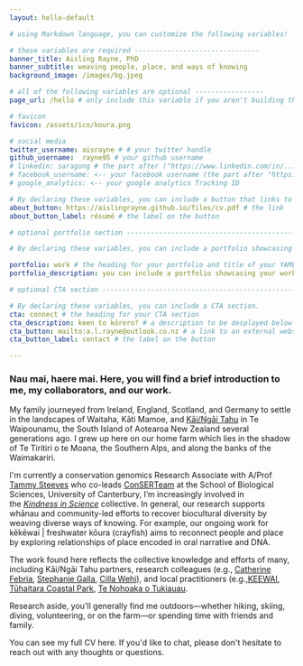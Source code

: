 ```yaml
---
layout: hello-default

# using Markdown language, you can customize the following variables!

# these variables are required -------------------------------
banner_title: Aisling Rayne, PhD
banner_subtitle: weaving people, place, and ways of knowing
background_image: /images/bg.jpeg

# all of the following variables are optional -----------------
page_url: /hello # only include this variable if you aren't building the page to your primary domain 

# favicon
favicon: /assets/ico/koura.png

# social media
twitter_username: aisrayne # # your twitter handle
github_username:  rayne95 # your github username
# linkedin: saragong # the part after ("https://www.linkedin.com/in/...")
# facebook_username: <-- your facebook username (the part after "https://www.facebook.com/...")
# google_analytics: <-- your google analytics Tracking ID

# By declaring these variables, you can include a button that links to an external website or to media.
about_button: https://aislingrayne.github.io/files/cv.pdf # the link
about_button_label: résumé # the label on the button

# optional portfolio section ------------------------------------------

# By declaring these variables, you can include a portfolio showcasing your work and organize your portfolio's items into a custom layout, all without adding any CSS. In addition, you must 1) create an HTML file in the_includes folder for each project with the text you'd like to display, and 2) create a YAML file in the _data folder describing the order in which each project should be shown and categorized. See `/includes/example.html` and `/_data/work.yml` for examples.

portfolio: work # the heading for your portfolio and title of your YAML file
portfolio_description: you can include a portfolio showcasing your work and organize your portfolio's items into a custom layout, all without adding any CSS. # a description to be desplayed below the heading and above the content

# optional CTA section --------------------------------------------------

# By declaring these variables, you can include a CTA section.
cta: connect # the heading for your CTA section
cta_description: keen to kōrero? # a description to be desplayed below the heading and above the content
cta_button: mailto:a.l.rayne@outlook.co.nz # a link to an external website or to media
cta_button_label: contact # the label on the button

---			
```

[//]: # (write a bit about yourself here)
### Nau mai, haere mai. Here, you will find a brief introduction to me, my collaborators, and our work.
  
My family journeyed from Ireland, England, Scotland, and Germany to settle in the landscapes of Waitaha, Kāti Mamoe, and [Kāi/Ngāi Tahu](https://ngaitahu.iwi.nz/) in Te Waipounamu, the South Island of Aotearoa New Zealand several generations ago. I grew up here on our home farm which lies in the shadow of Te Tiritiri o te Moana, the Southern Alps, and along the banks of the Waimakariri. 

I'm currently a conservation genomics Research Associate with A/Prof [Tammy Steeves](https://www.canterbury.ac.nz/science/contact-us/people/tammy-steeves.html) who co-leads [ConSERTeam](http://www.ucconsert.org/) at the School of Biological Sciences, University of Canterbury, I’m increasingly involved in the *[Kindness in Science](http://www.kindnessinscience.org/)* collective. In general, our research supports whānau and community-led efforts to recover biocultural diversity by weaving diverse ways of knowing. For example, our ongoing work for kēkēwai | freshwater kōura (crayfish) aims to reconnect people and place by exploring relationships of place encoded in oral narrative and DNA. 

The work found here reflects the collective knowledge and efforts of many, including Kāi/Ngāi Tahu partners, research colleagues (e.g., [Catherine Febria](https://www.healthyheadwaterslab.ca/), [Stephanie Galla](https://www.stephaniegalla.com/), [Cilla Wehi](http://www.priscillawehi.com/)), and local practitioners (e.g.,[KEEWAI](http://keewai.co.nz/), [Tūhaitara Coastal Park](https://www.tuhaitarapark.org.nz/), [Te Nohoaka o Tukiauau](https://www.tenohoaka.org.nz/).

Research aside, you'll generally find me outdoors—whether hiking, skiing, diving, volunteering, or on the farm—or spending time with friends and family.

You can see my full CV here. If you'd like to chat, please don't hesitate to reach out with any thoughts or questions.
